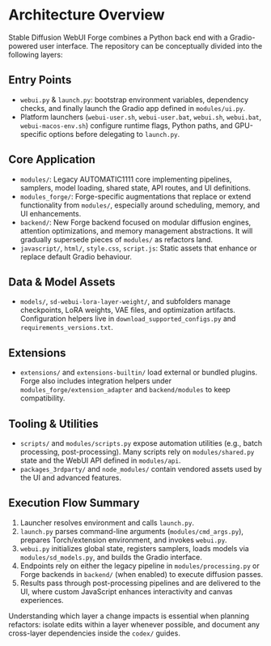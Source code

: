 # Architecture Overview

Stable Diffusion WebUI Forge combines a Python back end with a Gradio-powered user interface. The repository can be conceptually divided into the following layers:

## Entry Points
- `webui.py` & `launch.py`: bootstrap environment variables, dependency checks, and finally launch the Gradio app defined in `modules/ui.py`.
- Platform launchers (`webui-user.sh`, `webui-user.bat`, `webui.sh`, `webui.bat`, `webui-macos-env.sh`) configure runtime flags, Python paths, and GPU-specific options before delegating to `launch.py`.

## Core Application
- `modules/`: Legacy AUTOMATIC1111 core implementing pipelines, samplers, model loading, shared state, API routes, and UI definitions.
- `modules_forge/`: Forge-specific augmentations that replace or extend functionality from `modules/`, especially around scheduling, memory, and UI enhancements.
- `backend/`: New Forge backend focused on modular diffusion engines, attention optimizations, and memory management abstractions. It will gradually supersede pieces of `modules/` as refactors land.
- `javascript/`, `html/`, `style.css`, `script.js`: Static assets that enhance or replace default Gradio behaviour.

## Data & Model Assets
- `models/`, `sd-webui-lora-layer-weight/`, and subfolders manage checkpoints, LoRA weights, VAE files, and optimization artifacts. Configuration helpers live in `download_supported_configs.py` and `requirements_versions.txt`.

## Extensions
- `extensions/` and `extensions-builtin/` load external or bundled plugins. Forge also includes integration helpers under `modules_forge/extension_adapter` and `backend/modules` to keep compatibility.

## Tooling & Utilities
- `scripts/` and `modules/scripts.py` expose automation utilities (e.g., batch processing, post-processing). Many scripts rely on `modules/shared.py` state and the WebUI API defined in `modules/api`.
- `packages_3rdparty/` and `node_modules/` contain vendored assets used by the UI and advanced features.

## Execution Flow Summary
1. Launcher resolves environment and calls `launch.py`.
2. `launch.py` parses command-line arguments (`modules/cmd_args.py`), prepares Torch/extension environment, and invokes `webui.py`.
3. `webui.py` initializes global state, registers samplers, loads models via `modules/sd_models.py`, and builds the Gradio interface.
4. Endpoints rely on either the legacy pipeline in `modules/processing.py` or Forge backends in `backend/` (when enabled) to execute diffusion passes.
5. Results pass through post-processing pipelines and are delivered to the UI, where custom JavaScript enhances interactivity and canvas experiences.

Understanding which layer a change impacts is essential when planning refactors: isolate edits within a layer whenever possible, and document any cross-layer dependencies inside the `codex/` guides.
